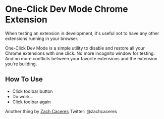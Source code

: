 # One-Click Dev Mode Chrome Extension

When testing an extension in development, it's useful not to have any other extensions running in your browser.

<!-- GIF HERE -->
One-Click Dev Mode is a simple utility to disable and restore all your Chrome extensions with one click. No more incognito window for testing. And no more conflicts between your favorite extensions and the extension you're building.

## How To Use
- Click toolbar button
- Do work...
- Click toolbar again

Another thing by [Zach Caceres](www.zachcaceres.com)
Twitter: @zachcaceres
